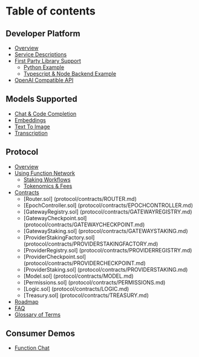 # Table of contents

## Developer Platform

- [Overview](README.md)
- [Service Descriptions](developer-platform/service-descriptions.md)
- [First Party Library Support](developer-platform/first-party-library-support/README.md)
  - [Python Example](developer-platform/first-party-library-support/python-example.md)
  - [Typescript & Node Backend Example](developer-platform/first-party-library-support/typescript-and-node-backend-example.md)
- [OpenAI Compatible API](developer-platform/openai-compatible-api.md)

## Models Supported

- [Chat & Code Completion](models-supported/chat-and-code-completion.md)
- [Embeddings](models-supported/embeddings.md)
- [Text To Image](models-supported/text-to-image.md)
- [Transcription](models-supported/transcription.md)

## Protocol

- [Overview](protocol/overview.md)
- [Using Function Network](protocol/using-function/participate.md)
  - [Staking Workflows](protocol/using-function/staking-workflows.md)
  - [Tokenomics & Fees](protocol/using-function/tokenomics-and-fees.md)
- [Contracts](protocol/contracts/README.md)
  - [Router.sol] (protocol/contracts/ROUTER.md)
  - [EpochController.sol] (protocol/contracts/EPOCHCONTROLLER.md)
  - [GatewayRegistry.sol] (protocol/contracts/GATEWAYREGISTRY.md)
  - [GatewayCheckpoint.sol] (protocol/contracts/GATEWAYCHECKPOINT.md)
  - [GatewayStaking.sol] (protocol/contracts/GATEWAYSTAKING.md)
  - [ProviderStakingFactory.sol] (protocol/contracts/PROVIDERSTAKINGFACTORY.md)
  - [ProviderRegistry.sol] (protocol/contracts/PROVIDERREGISTRY.md)
  - [ProviderCheckpoint.sol] (protocol/contracts/PROVIDERCHECKPOINT.md)
  - [ProviderStaking.sol] (protocol/contracts/PROVIDERSTAKING.md)
  - [Model.sol] (protocol/contracts/MODEL.md)
  - [Permissions.sol] (protocol/contracts/PERMISSIONS.md)
  - [Logic.sol] (protocol/contracts/LOGIC.md)
  - [Treasury.sol] (protocol/contracts/TREASURY.md)
- [Roadmap](protocol/roadmap.md)
- [FAQ](protocol/FAQ.md)
- [Glossary of Terms](protocol/glossary-of-terms.md)

## Consumer Demos

- [Function Chat](consumer-demos/function-chat.md)
